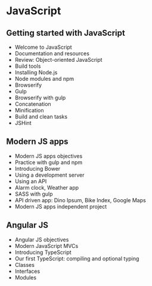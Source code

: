 # JavaScript
## Getting started with JavaScript
- Welcome to JavaScript
- Documentation and resources
- Review: Object-oriented JavaScript
- Build tools
- Installing Node.js
- Node modules and npm
- Browserify
- Gulp
- Browserify with gulp
- Concatenation
- Minification
- Build and clean tasks
- JSHint

## Modern JS apps
- Modern JS apps objectives
- Practice with gulp and npm
- Introducing Bower
- Using a development server
- Using an API
- Alarm clock, Weather app
- SASS with gulp
- API driven app: Dino Ipsum, Bike Index, Google Maps
- Modern JS apps independent project

## Angular JS
- Angular JS objectives
- Modern JavaScript MVCs
- Introducing TypeScript
- Our first TypeScript: compiling and optional typing
- Classes
- Interfaces
- Modules
